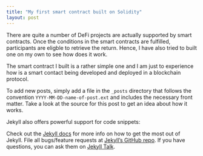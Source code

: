```yaml
---
title: "My first smart contract built on Solidity"
layout: post
---
```


There are quite a number of DeFi projects are actually supported by smart contracts. Once the conditions in the smart contracts are fulfilled, participants are eligble to retrieve the return. Hence, I have also tried to built one on my own to see how does it work.

The smart contract I built is a rather simple one and I am just to experience how is a smart contact being developed and deployed in a blockchain protocol. 

To add new posts, simply add a file in the `_posts` directory that follows the convention `YYYY-MM-DD-name-of-post.ext` and includes the necessary front matter. Take a look at the source for this post to get an idea about how it works.

Jekyll also offers powerful support for code snippets:



Check out the [Jekyll docs][jekyll-docs] for more info on how to get the most out of Jekyll. File all bugs/feature requests at [Jekyll’s GitHub repo][jekyll-gh]. If you have questions, you can ask them on [Jekyll Talk][jekyll-talk].

[jekyll-docs]: http://jekyllrb.com/docs/home
[jekyll-gh]:   https://github.com/jekyll/jekyll
[jekyll-talk]: https://talk.jekyllrb.com/
